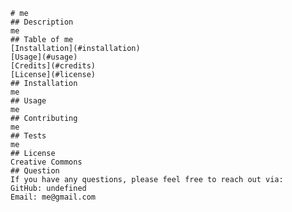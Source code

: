 
    # me
    ## Description
    me
    ## Table of me
    [Installation](#installation)
    [Usage](#usage)
    [Credits](#credits)
    [License](#license)
    ## Installation 
    me
    ## Usage
    me
    ## Contributing
    me
    ## Tests
    me
    ## License
    Creative Commons
    ## Question
    If you have any questions, please feel free to reach out via:
    GitHub: undefined
    Email: me@gmail.com
